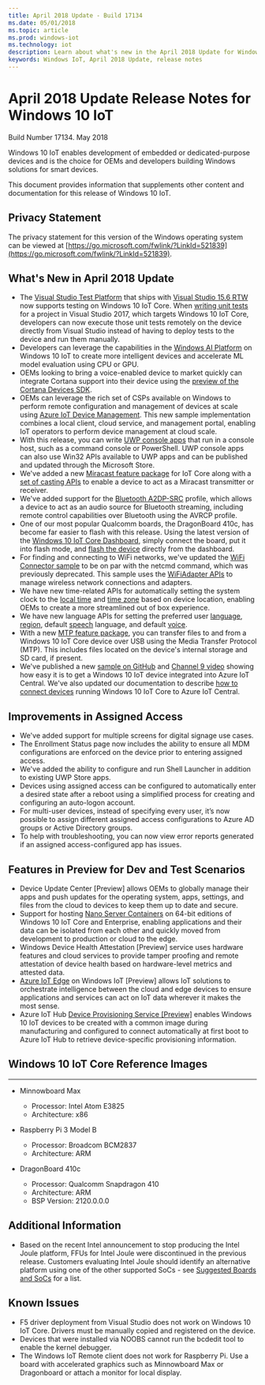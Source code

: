 ```yaml
---
title: April 2018 Update - Build 17134
ms.date: 05/01/2018
ms.topic: article
ms.prod: windows-iot
ms.technology: iot
description: Learn about what's new in the April 2018 Update for Windows 10 IoT.
keywords: Windows IoT, April 2018 Update, release notes
---
```


# April 2018 Update Release Notes for Windows 10 IoT
Build Number 17134. May 2018

Windows 10 IoT enables development of embedded or dedicated-purpose devices and is the choice for OEMs and developers building Windows solutions for smart devices.

This document provides information that supplements other content and documentation for this release of Windows 10 IoT.

## Privacy Statement

The privacy statement for this version of the Windows operating system can be viewed at [https://go.microsoft.com/fwlink/?LinkId=521839](https://go.microsoft.com/fwlink/?LinkId=521839).

## What's New in April 2018 Update
* The [Visual Studio Test Platform](https://blogs.msdn.microsoft.com/devops/2017/02/12/evolving-the-visual-studio-test-platform-part-4-together-in-the-open/) that ships with [Visual Studio 15.6 RTW](/visualstudio/releasenotes/vs2017-relnotes#Win10_IoT_Core_Testing_Support) now supports testing on Windows 10 IoT Core. When [writing unit tests](https://blogs.msdn.microsoft.com/devops/2018/03/07/devops-for-iot-with-win10-iot-core-uwp-and-vsts/) for a project in Visual Studio 2017, which targets Windows 10 IoT Core, developers can now execute those unit tests remotely on the device directly from Visual Studio instead of having to deploy tests to the device and run them manually.
* Developers can leverage the capabilities in the [Windows AI Platform](https://blogs.windows.com/buildingapps/2018/03/07/ai-platform-windows-developers/) on Windows 10 IoT to create more intelligent devices and accelerate ML model evaluation using CPU or GPU.
* OEMs looking to bring a voice-enabled device to market quickly can integrate Cortana support into their device using the [preview of the Cortana Devices SDK](https://www.aka.ms/cortanadevices).
* OEMs can leverage the rich set of CSPs available on Windows to perform remote configuration and management of devices at scale using [Azure IoT Device Management](https://github.com/ms-iot/iot-core-azure-dm-client). This new sample implementation combines a local client, cloud service, and management portal, enabling IoT operators to perform device management at cloud scale.
* With this release, you can write [UWP console apps](/windows/uwp/launch-resume/console-uwp) that run in a console host, such as a command console or PowerShell. UWP console apps can also use Win32 APIs available to UWP apps and can be published and updated through the Microsoft Store.
* We've added a new [Miracast feature package](../../connect-your-device/miracast.md) for IoT Core along with a [set of casting APIs](https://github.com/Microsoft/Windows-universal-samples/tree/master/Samples/BasicMediaCasting) to enable a device to act as a Miracast transmitter or receiver.
* We've added support for the [Bluetooth A2DP-SRC](../../connect-your-device/bluetooth.md) profile, which allows a device to act as an audio source for Bluetooth streaming, including remote control capabilities over Bluetooth using the AVRCP profile.
* One of our most popular Qualcomm boards, the DragonBoard 410c, has become far easier to flash with this release. Using the latest version of the [Windows 10 IoT Core Dashboard](../../connect-your-device/iotdashboard.md), simply connect the board, put it into flash mode, and [flash the device](https://developer.microsoft.com/en-us/windows/iot/getstarted/prototype/setupdevice) directly from the dashboard.
* For finding and connecting to WiFi networks, we've updated the [WiFi Connector sample](https://github.com/Microsoft/Windows-iotcore-samples/blob/develop/Samples/WiFiConnector/CS) to be on par with the netcmd command, which was previously deprecated. This sample uses the [WiFiAdapter APIs](/uwp/api/Windows.Devices.WiFi.WiFiAdapter) to manage wireless network connections and adapters.
* We have new time-related APIs for automatically setting the system clock to the [local time](/uwp/api/windows.system.datetimesettings.setsystemdatetime) and [time zone](/uwp/api/windows.system.timezonesettings.autoupdatetimezoneasync#Windows_System_TimeZoneSettings_AutoUpdateTimeZoneAsync_Windows_Foundation_TimeSpan_) based on device location, enabling OEMs to create a more streamlined out of box experience.
* We have new language APIs for setting the preferred user [language](/uwp/api/windows.system.userprofile.globalizationpreferences.trysetlanguages#Windows_System_UserProfile_GlobalizationPreferences_TrySetLanguages_Windows_Foundation_Collections_IIterable_System_String__), [region](/uwp/api/windows.system.userprofile.globalizationpreferences.trysethomegeographicregion#Windows_System_UserProfile_GlobalizationPreferences_TrySetHomeGeographicRegion_System_String_), default [speech](/uwp/api/windows.media.speechrecognition.speechrecognizer.trysetsystemspeechlanguageasync) language, and default [voice](/uwp/api/windows.media.speechsynthesis.speechsynthesizer.trysetdefaultvoiceasync).
* With a new [MTP feature package](https://github.com/PawelWMS/windows-iotcore-docs/blob/MTP_Optional_Feature_Instructions/windows-iotcore/connect-your-device/MTP.md), you can transfer files to and from a Windows 10 IoT Core device over USB using the Media Transfer Protocol (MTP). This includes files located on the device's internal storage and SD card, if present.
* We've published a new [sample on GitHub](https://github.com/Microsoft/Windows-iotcore-samples/tree/develop/Samples/Azure/IoTHubClients) and [Channel 9 video](https://channel9.msdn.com/Shows/Internet-of-Things-Show/Connecting-Windows-IoT-Devices-To-IoT-Central) showing how easy it is to get a Windows 10 IoT device integrated into Azure IoT Central. We've also updated our documentation to describe [how to connect devices](/azure/iot-central/howto-connect-windowsiotcore) running Windows 10 IoT Core to Azure IoT Central.

## Improvements in Assigned Access
* We've added support for multiple screens for digital signage use cases.
* The Enrollment Status page now includes the ability to ensure all MDM configurations are enforced on the device prior to entering assigned access.
* We've added the ability to configure and run Shell Launcher in addition to existing UWP Store apps.
* Devices using assigned access can be configured to automatically enter a desired state after a reboot using a simplified process for creating and configuring an auto-logon account.
* For multi-user devices, instead of specifying every user, it’s now possible to assign different assigned access configurations to Azure AD groups or Active Directory groups.
* To help with troubleshooting, you can now view error reports generated if an assigned access-configured app has issues.

## Features in Preview for Dev and Test Scenarios
* Device Update Center [Preview] allows OEMs to globally manage their apps and push updates for the operating system, apps, settings, and files from the cloud to devices to keep them up to date and secure.
* Support for hosting [Nano Server Containers](/virtualization/windowscontainers/about/index) on 64-bit editions of Windows 10 IoT Core and Enterprise, enabling applications and their data can be isolated from each other and quickly moved from development to production or cloud to the edge.
* Windows Device Health Attestation [Preview] service uses hardware features and cloud services to provide tamper proofing and remote attestation of device health based on hardware-level metrics and attested data.
* [Azure IoT Edge](https://azure.microsoft.com/campaigns/iot-edge/) on Windows IoT [Preview] allows IoT solutions to orchestrate intelligence between the cloud and edge devices to ensure applications and services can act on IoT data wherever it makes the most sense.
* Azure IoT Hub [Device Provisioning Service [Preview]](https://blogs.windows.com/buildingapps/2017/10/05/windows-10-iot-enables-complete-iot-lifecycle/) enables Windows 10 IoT devices to be created with a common image during manufacturing and configured to connect automatically at first boot to Azure IoT Hub to retrieve device-specific provisioning information.

## Windows 10 IoT Core Reference Images
___ 
* Minnowboard Max
  * Processor: Intel Atom E3825
  * Architecture: x86

* Raspberry Pi 3 Model B
  * Processor: Broadcom BCM2837
  * Architecture: ARM

* DragonBoard 410c
  * Processor: Qualcomm Snapdragon 410
  * Architecture: ARM
  * BSP Version: 2120.0.0.0

## Additional Information
* Based on the recent Intel announcement to stop producing the Intel Joule platform, FFUs for Intel Joule were discontinued in the previous release. Customers evaluating Intel Joule should identify an alternative platform using one of the other supported SoCs - see [Suggested Boards and SoCs](https://docs.microsoft.com/windows/iot-core/learn-about-hardware/suggestedboards) for a list.

## Known Issues
* F5 driver deployment from Visual Studio does not work on Windows 10 IoT Core. Drivers must be manually copied and registered on the device.
* Devices that were installed via NOOBS cannot run the bcdedit tool to enable the kernel debugger.
* The Windows IoT Remote client does not work for Raspberry Pi. Use a board with accelerated graphics such as Minnowboard Max or Dragonboard or attach a monitor for local display.